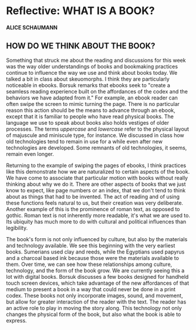 # Reflective: WHAT IS A BOOK?

#### ALICE SCHAUMANN

## HOW DO WE THINK ABOUT THE BOOK?

Something that struck me about the reading and discussions for this week was the way older understandings of books and bookmaking practices continue to influence the way we use and think about books today. We talked a bit in class about skeuomorphs. I think they are particularly noticeable in ebooks. Borsuk remarks that ebooks seek to "create a seamless reading experience built on the affordances of the codex and the behaviors we have adapted from it." For example, an ebook reader can often swipe the screen to mimic turning the page. There is no particular reason this action should be the means to advance through an ebook, except that it is familiar to people who have read physical books. The language we use to speak about books also holds vestiges of older processes. The terms _uppercase_ and _lowercase_ refer to the physical layout of majuscule and miniscule type, for instance. We discussed in class how old technologies tend to remain in use for a while even after new technologies are developed. Some remnants of old technologies, it seems, remain even longer. 

Returning to the example of swiping the pages of ebooks, I think practices like this demonstrate how we are naturalized to certain aspects of the book. We have come to associate that particular motion with books without really thinking about why we do it. There are other aspects of books that we just know to expect, like page numbers or an index, that we don't tend to think about as things that had to be invented. The act of reading and of using these functions feels natural to us, but their creation was very deliberate. Another example of this is the prominence of roman text, as opposed to gothic. Roman text is not inherently more readable, it's what we are used to. Its ubiquity has much more to do with cultural and political influences than legibility.

The book's form is not only influenced by culture, but also by the materials and technology available. We see this beginning with the very earliest books. Sumerians used clay and reeds, while the Egyptians used papyrus and a charcoal based ink because those were the materials available to them. Over time, we can see how these relationships among culture, technology, and the form of the book grow. We are currently seeing this a lot with digital books. Borsuk discusses a few books designed for handheld touch screen devices, which take advantage of the new affordances of that medium to present a book in a way that could never be done in a print codex. These books not only incorporate images, sound, and movement, but allow for greater interaction of the reader with the text. The reader has an active role to play in moving the story along. This technology not only changes the physical form of the book, but also what the book is able to express. 